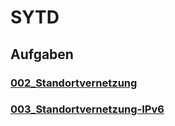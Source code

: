 # SYTD

## Aufgaben

### [002_Standortvernetzung](002_Standortvernetzung/index.html)

### [003_Standortvernetzung-IPv6](003_Standortvernetzung-IPv6/index.html)
